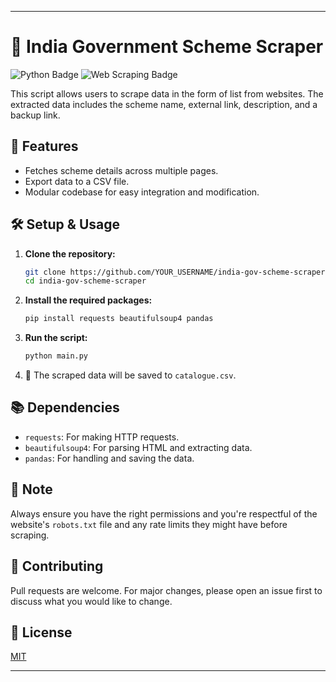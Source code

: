 
---

# 📜 India Government Scheme Scraper

![Python Badge](https://img.shields.io/badge/python-%2314354C.svg?style=for-the-badge&logo=python&logoColor=white) ![Web Scraping Badge](https://img.shields.io/badge/Web%20Scraping-%23FF6F61.svg?style=for-the-badge)

This script allows users to scrape data in the form of list from websites. The extracted data includes the scheme name, external link, description, and a backup link.

## 🚀 Features

- Fetches scheme details across multiple pages.
- Export data to a CSV file.
- Modular codebase for easy integration and modification.

## 🛠️ Setup & Usage

1. **Clone the repository:**
    ```bash
    git clone https://github.com/YOUR_USERNAME/india-gov-scheme-scraper.git
    cd india-gov-scheme-scraper
    ```

2. **Install the required packages:**
    ```bash
    pip install requests beautifulsoup4 pandas
    ```

3. **Run the script:**
    ```bash
    python main.py
    ```

4. 🎉 The scraped data will be saved to `catalogue.csv`.

## 📚 Dependencies

- `requests`: For making HTTP requests.
- `beautifulsoup4`: For parsing HTML and extracting data.
- `pandas`: For handling and saving the data.

## 📝 Note

Always ensure you have the right permissions and you're respectful of the website's `robots.txt` file and any rate limits they might have before scraping.

## 🤝 Contributing

Pull requests are welcome. For major changes, please open an issue first to discuss what you would like to change.

## 📄 License

[MIT](https://choosealicense.com/licenses/mit/)

---
